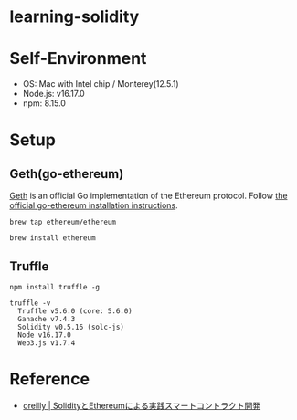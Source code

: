 # learning-solidity
# Self-Environment
- OS: Mac with Intel chip / Monterey(12.5.1)
- Node.js: v16.17.0
- npm: 8.15.0

# Setup
## Geth(go-ethereum)
[Geth](https://geth.ethereum.org/) is an official Go implementation of the Ethereum protocol.
Follow [the official go-ethereum installation instructions](https://geth.ethereum.org/docs/install-and-build/installing-geth).

```
brew tap ethereum/ethereum

brew install ethereum
```

## Truffle

```
npm install truffle -g
```

```
truffle -v
  Truffle v5.6.0 (core: 5.6.0)
  Ganache v7.4.3
  Solidity v0.5.16 (solc-js)
  Node v16.17.0
  Web3.js v1.7.4
```

# Reference
- [oreilly | SolidityとEthereumによる実践スマートコントラクト開発](https://www.oreilly.co.jp/books/9784873119342/)
